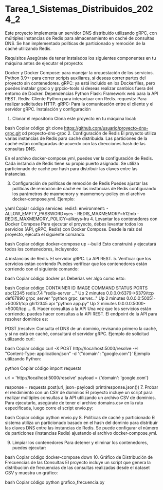 # Tarea_1_Sistemas_Distribuidos_2024_2
Este proyecto implementa un servidor DNS distribuido utilizando gRPC, con múltiples instancias de Redis para almacenamiento en caché de consultas DNS. Se han implementado políticas de particionado y remoción de la caché utilizando Redis.

Requisitos
Asegúrate de tener instalados los siguientes componentes en tu máquina antes de ejecutar el proyecto:

Docker y Docker Compose: para manejar la orquestación de los servicios.
Python 3.9+: para correr scripts auxiliares, si deseas correr partes del proyecto sin contenedores.
gRPC: ya está incluido en los Dockerfiles, pero puedes instalar grpcio y grpcio-tools si deseas realizar cambios fuera del entorno de Docker.
Dependencias Python
Flask: Framework web para la API REST.
Redis: Cliente Python para interactuar con Redis.
requests: Para realizar solicitudes HTTP.
gRPC: Para la comunicación entre el cliente y el servidor gRPC.
Instalación y configuración
1. Clonar el repositorio
Clona este proyecto en tu máquina local:

bash
Copiar código
git clone https://github.com/usuario/proyecto-dns-grpc.git
cd proyecto-dns-grpc
2. Configuración de Redis
El proyecto utiliza varias instancias de Redis para caché distribuida. Las particiones de la caché están configuradas de acuerdo con las direcciones hash de las consultas DNS.

En el archivo docker-compose.yml, puedes ver la configuración de Redis. Cada instancia de Redis tiene su propio puerto asignado. Se utiliza particionado de caché por hash para distribuir las claves entre las instancias.

3. Configuración de políticas de remoción de Redis
Puedes ajustar las políticas de remoción de caché en las instancias de Redis configurando los parámetros de maxmemory y maxmemory-policy en el archivo docker-compose.yml. Ejemplo:

yaml
Copiar código
services:
  redis1:
    environment:
      - ALLOW_EMPTY_PASSWORD=yes
      - REDIS_MAXMEMORY=512mb
      - REDIS_MAXMEMORY_POLICY=allkeys-lru
4. Levantar los contenedores con Docker Compose
Para ejecutar el proyecto, debes levantar todos los servicios (API, gRPC, Redis) con Docker Compose. Desde la raíz del proyecto, ejecuta el siguiente comando:

bash
Copiar código
docker-compose up --build
Esto construirá y ejecutará todos los contenedores, incluyendo:

4 instancias de Redis.
El servidor gRPC.
La API REST.
5. Verificar que los servicios están corriendo
Puedes verificar que los contenedores están corriendo con el siguiente comando:

bash
Copiar código
docker ps
Deberías ver algo como esto:

bash
Copiar código
CONTAINER ID   IMAGE                    COMMAND                  STATUS          PORTS
abc12345       redis:7.4                "redis-server ..."       Up 2 minutes    0.0.0.0:6379->6379/tcp
def67890       grpc_server              "python grpc_server..."  Up 2 minutes    0.0.0.0:50051->50051/tcp
ghi12345       api                      "python app.py"          Up 2 minutes    0.0.0.0:5000->5000/tcp
...
6. Hacer consultas a la API
Una vez que los servicios están corriendo, puedes hacer consultas a la API REST. El endpoint de la API para resolver dominios es:

POST /resolve: Consulta el DNS de un dominio, revisando primero la caché, y si no está en caché, consultará el servidor gRPC.
Ejemplo de solicitud utilizando curl:

bash
Copiar código
curl -X POST http://localhost:5000/resolve -H "Content-Type: application/json" -d '{"domain": "google.com"}'
Ejemplo utilizando Python:

python
Copiar código
import requests

url = 'http://localhost:5000/resolve'
payload = {'domain': 'google.com'}

response = requests.post(url, json=payload)
print(response.json())
7. Probar el rendimiento con un CSV de dominios
El proyecto incluye un script para realizar múltiples consultas a la API utilizando un archivo CSV de dominios. Para ejecutarlo, asegúrate de tener el archivo domains.csv en la ruta especificada, luego corre el script envio.py:

bash
Copiar código
python envio.py
8. Políticas de caché y particionado
El sistema utiliza un particionado basado en el hash del dominio para distribuir las claves DNS entre las instancias de Redis. Se puede configurar el número de particiones (instancias Redis) ajustando el archivo docker-compose.yml.

9. Limpiar los contenedores
Para detener y eliminar los contenedores, puedes ejecutar:

bash
Copiar código
docker-compose down
10. Gráfico de Distribución de Frecuencias de las Consultas
El proyecto incluye un script que genera la distribución de frecuencias de las consultas realizadas desde el dataset CSV y muestra un gráfico:

bash
Copiar código
python grafico_frecuencia.py
